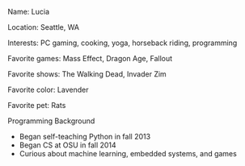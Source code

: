 Name: Lucia

Location: Seattle, WA

Interests: PC gaming, cooking, yoga, horseback riding, programming

Favorite games: Mass Effect, Dragon Age, Fallout

Favorite shows: The Walking Dead, Invader Zim

Favorite color: Lavender

Favorite pet: Rats


Programming Background
- Began self-teaching Python in fall 2013
- Began CS at OSU in fall 2014
- Curious about machine learning, embedded systems, and games
